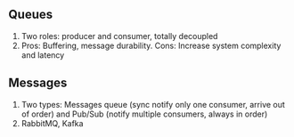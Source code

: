 ## Queues
1. Two roles: producer and consumer, totally decoupled
2. Pros: Buffering, message durability. Cons: Increase system complexity and latency

## Messages
1. Two types: Messages queue (sync notify only one consumer, arrive out of order) and Pub/Sub (notify multiple consumers, always in order)
2. RabbitMQ, Kafka
